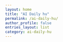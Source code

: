 ```yaml
---
layout: home
title: "AI Daily hu"
permalink: /ai-daily-hu/
author_profile: false
entries_layout: list
category: ai-daily-hu
---
```


